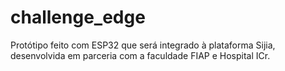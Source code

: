 # challenge_edge
Protótipo feito com ESP32 que será integrado à plataforma Sijia, desenvolvida em parceria com a faculdade FIAP e Hospital ICr.
